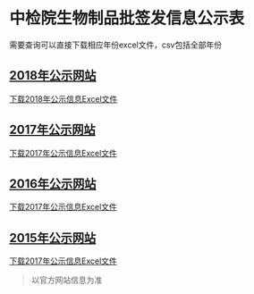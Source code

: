 # 中检院生物制品批签发信息公示表

需要查询可以直接下载相应年份excel文件，csv包括全部年份

## [2018年公示网站](http://www.nifdc.org.cn/directory/web/WS02/CL0108/)

[下载2018年公示信息Excel文件](https://github.com/akeyboardlife/nifdc-bioproducts-test-results/raw/master/%E4%B8%AD%E6%A3%80%E9%99%A2%E7%94%9F%E7%89%A9%E5%88%B6%E5%93%81%E6%89%B9%E7%AD%BE%E5%8F%91%E4%BF%A1%E6%81%AF%E5%85%AC%E7%A4%BA%E8%A1%A8-2018%E5%B9%B4.xlsx)

## [2017年公示网站](http://www.nifdc.org.cn/directory/web/WS02/CL0873/)

[下载2017年公示信息Excel文件](https://github.com/akeyboardlife/nifdc-bioproducts-test-results/raw/master/%E4%B8%AD%E6%A3%80%E9%99%A2%E7%94%9F%E7%89%A9%E5%88%B6%E5%93%81%E6%89%B9%E7%AD%BE%E5%8F%91%E4%BF%A1%E6%81%AF%E5%85%AC%E7%A4%BA%E8%A1%A8-2017%E5%B9%B4.xlsx)

## [2016年公示网站](http://www.nifdc.org.cn/directory/web/WS02/CL0833/)

[下载2017年公示信息Excel文件](https://github.com/akeyboardlife/nifdc-bioproducts-test-results/blob/master/%E4%B8%AD%E6%A3%80%E9%99%A2%E7%94%9F%E7%89%A9%E5%88%B6%E5%93%81%E6%89%B9%E7%AD%BE%E5%8F%91%E4%BF%A1%E6%81%AF%E5%85%AC%E7%A4%BA%E8%A1%A8-2016%E5%B9%B4.xlsx)

## [2015年公示网站](http://www.nifdc.org.cn/directory/web/WS02/CL0792/)

[下载2017年公示信息Excel文件](https://github.com/akeyboardlife/nifdc-bioproducts-test-results/raw/master/%E4%B8%AD%E6%A3%80%E9%99%A2%E7%94%9F%E7%89%A9%E5%88%B6%E5%93%81%E6%89%B9%E7%AD%BE%E5%8F%91%E4%BF%A1%E6%81%AF%E5%85%AC%E7%A4%BA%E8%A1%A8-2015%E5%B9%B4.xlsx)

> 以官方网站信息为准

